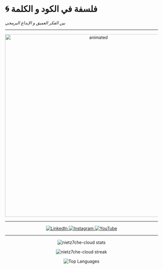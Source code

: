 # 🌀 فلسفة في الكود و الكلمة  
*بين الفكر العميق و الإبداع البرمجي*

---

<!-- GIF -->
<p align="center">
  <img src="assets/philo.gif" alt="animated" width="600"/>
</p>

---

<!-- Social Links -->
<p align="center">
  <a href="https://www.linkedin.com/in/sliman-abdellaoui-399b81378" target="_blank">
    <img src="https://img.shields.io/badge/linkedin-0a77b6?style=for-the-badge&logo=linkedin&logoColor=white" alt="LinkedIn"/>
  </a>
  <a href="https://www.instagram.com/niet.z7che" target="_blank">
    <img src="https://img.shields.io/badge/instagram-F35369?style=for-the-badge&logo=instagram&logoColor=white" alt="Instagram"/>
  </a>
  <a href="https://youtube.com/@el-seen" target="_blank">
    <img src="https://img.shields.io/badge/youtube-cc0000?style=for-the-badge&logo=youtube&logoColor=white" alt="YouTube"/>
  </a>
</p>

---

<!-- GitHub Stats -->
<p align="center">
  <img src="https://github-readme-stats.vercel.app/api?username=nietz7che-cloud&show_icons=true&locale=en&theme=radical" alt="nietz7che-cloud stats" />
</p>

<p align="center">
  <img src="https://github-readme-streak-stats.herokuapp.com?user=nietz7che-cloud&theme=radical" alt="nietz7che-cloud streak" />
</p>

<p align="center">
  <img src="https://github-readme-stats.vercel.app/api/top-langs?username=nietz7che-cloud&show_icons=true&locale=en&layout=compact&theme=radical" alt="Top Languages" />
</p>
